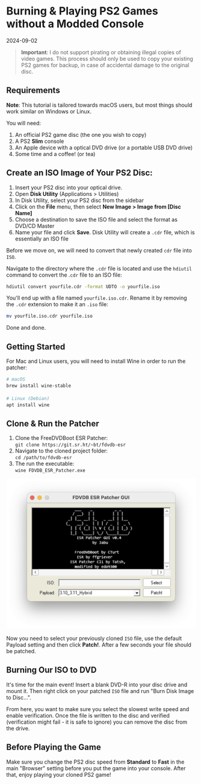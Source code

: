 # Burning & Playing PS2 Games without a Modded Console

2024-09-02

> **Important**: I do not support pirating or obtaining illegal copies of video games. This process should only be used to copy your existing PS2 games for backup, in case of accidental damage to the original disc.

## Requirements

**Note**: This tutorial is tailored towards macOS users, but most things should work similar on Windows or Linux.

You will need:

1. An official PS2 game disc (the one you wish to copy)
2. A PS2 **Slim** console
3. An Apple device with a optical DVD drive (or a portable USB DVD drive)
4. Some time and a coffee! (or tea)

## Create an ISO Image of Your PS2 Disc:

1. Insert your PS2 disc into your optical drive.
2. Open **Disk Utility** (Applications > Utilities)
3. In Disk Utility, select your PS2 disc from the sidebar
4. Click on the **File** menu, then select **New Image > Image from [Disc Name]**
5. Choose a destination to save the ISO file and select the format as DVD/CD Master
6. Name your file and click **Save**. Disk Utility will create a `.cdr` file, which is essentially an ISO file

Before we move on, we will need to convert that newly created `cdr` file into `ISO`.

Navigate to the directory where the `.cdr` file is located and use the `hdiutil` command to convert the .`cdr` file to an ISO file:

~~~sh
hdiutil convert yourfile.cdr -format UDTO -o yourfile.iso
~~~

You'll end up with a file named `yourfile.iso.cdr`. Rename it by removing the `.cdr` extension to make it an `.iso` file:

~~~sh
mv yourfile.iso.cdr yourfile.iso
~~~

Done and done.

## Getting Started

For Mac and Linux users, you will need to install Wine in order to run the patcher:

~~~sh
# macOS
brew install wine-stable

# Linux (Debian)
apt install wine
~~~

## Clone & Run the Patcher

1. Clone the FreeDVDBoot ESR Patcher:<br> `git clone https://git.sr.ht/~bt/fdvdb-esr`
2. Navigate to the cloned project folder:<br> `cd /path/to/fdvdb-esr`
3. The run the executable:<br> `wine FDVDB_ESR_Patcher.exe`

![The patcher running through Wine on macOS](/public/images/patcher-gui.png)

Now you need to select your previously cloned `ISO` file, use the default Payload setting and then click **Patch!**. After a few seconds your file should be patched.

## Burning Our ISO to DVD

It's time for the main event! Insert a blank DVD-R into your disc drive and mount it. Then right click on your patched `ISO` file and run "Burn Disk Image <filename> to Disc...".

From here, you want to make sure you select the slowest write speed and enable verification. Once the file is written to the disc and verified (verification might fail - it is safe to ignore) you can remove the disc from the drive.

## Before Playing the Game

Make sure you change the PS2 disc speed from **Standard** to **Fast** in the main "Browser" setting before you put the game into your console. After that, enjoy playing your cloned PS2 game!

